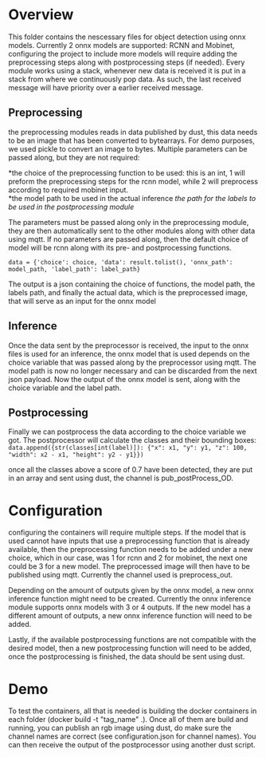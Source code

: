 # Overview #
This folder contains the nescessary files for object detection using onnx models. Currently 2 onnx models are supported: RCNN and Mobinet, configuring the project to include more models will require adding the preprocessing steps along with postprocessing steps (if needed). Every module works using a stack, whenever new data is received it is put in a stack from where we continuously pop data. As such, the last received message will have priority over a earlier received message.

## Preprocessing ##
the preprocessing modules reads in data published by dust, this data needs to be an image that has been converted to bytearrays. For demo purposes, we used pickle to convert an image to bytes.
Multiple parameters can be passed along, but they are not required: 

*the choice of the preprocessing function to be used: this is an int, 1 will preform the preprocessing steps for the rcnn model, while 2 will preprocess according to required mobinet input.  
*the model path to be used in the actual inference
*the path for the labels to be used in the postprocessing module*

The parameters must be passed along only in the preprocessing module, they are then automatically sent to the other modules along with other data using mqtt. If no parameters are passed along, then the default choice of model will be rcnn along with its pre- and postprocessing functions.

```data = {'choice': choice, 'data': result.tolist(), 'onnx_path': model_path, 'label_path': label_path} ```
         
The output is a json containing the choice of functions, the model path, the labels path, and finally the actual data, which is the preprocessed image, that will serve as an input for the onnx model

## Inference ##

Once the data sent by the preprocessor is received, the input to the onnx files is used for an inference, the onnx model that is used depends on the choice variable that was passed along by the preprocessor using mqtt. The model path is now no longer necessary and can be discarded from the next json payload. Now the output of the onnx model is sent, along with the choice variable and the label path.

## Postprocessing ##
Finally we can postprocess the data according to the choice variable we got. The postprocessor will calculate the classes and their bounding boxes:
``` data.append({str(classes[int(label)]): {"x": x1, "y": y1, "z": 100, "width": x2 - x1, "height": y2 - y1}}) ```

once all the classes above a score of 0.7 have been detected, they are put in an array and sent using dust, the channel is pub_postProcess_OD.


# Configuration


configuring the containers will require multiple steps. If the model that is used cannot have inputs that use a preprocessing function that is already available, then the preprocessing function needs to be added under a new choice, which in our case, was 1 for rcnn and 2 for mobinet, the next one could be 3 for a new model. The preprocessed image will then have to be published using mqtt. Currently the channel used is preprocess_out.

Depending on the amount of outputs given by the onnx model, a new onnx inference function might need to be created. Currently the onnx inference module supports onnx models with 3 or 4 outputs. If the new model has a different amount of outputs, a new onnx inference function will need to be added.

Lastly, if the available postprocessing functions are not compatible with the desired model, then a new postprocessing function will need to be added, once the postprocessing is finished, the data should be sent using dust.


# Demo

To test the containers, all that is needed is building the docker containers in each folder (docker build -t "tag_name" .). Once all of them are build and running, you can publish an rgb image using dust, do make sure the channel names are correct (see configuration.json for channel names). You can then receive the output of the postprocessor using another dust script.
